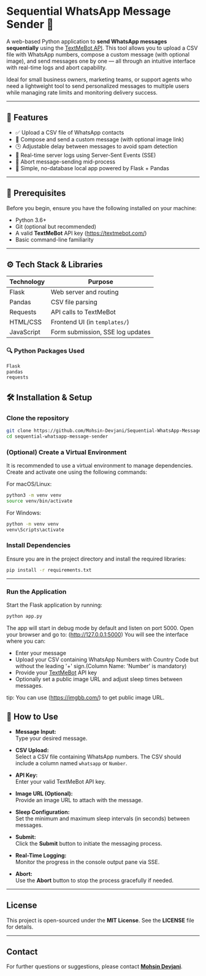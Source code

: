 # Sequential WhatsApp Message Sender 📲

A web-based Python application to **send WhatsApp messages sequentially** using the [TextMeBot API](https://textmebot.com/). This tool allows you to upload a CSV file with WhatsApp numbers, compose a custom message (with optional image), and send messages one by one — all through an intuitive interface with real-time logs and abort capability.

Ideal for small business owners, marketing teams, or support agents who need a lightweight tool to send personalized messages to multiple users while managing rate limits and monitoring delivery success.

---

## 🌟 Features

- ✅ Upload a CSV file of WhatsApp contacts
- 💬 Compose and send a custom message (with optional image link)
- 🕒 Adjustable delay between messages to avoid spam detection
- 📜 Real-time server logs using Server-Sent Events (SSE)
- 🛑 Abort message-sending mid-process
- 📁 Simple, no-database local app powered by Flask + Pandas

---

## 🧠 Prerequisites

Before you begin, ensure you have the following installed on your machine:

- Python 3.6+
- Git (optional but recommended)
- A valid **TextMeBot** API key (https://textmebot.com/)
- Basic command-line familiarity

---

## ⚙️ Tech Stack & Libraries

| Technology | Purpose                  |
|------------|---------------------------|
| Flask      | Web server and routing    |
| Pandas     | CSV file parsing          |
| Requests   | API calls to TextMeBot    |
| HTML/CSS   | Frontend UI (in `templates/`) |
| JavaScript | Form submission, SSE log updates |

### 🔍 Python Packages Used

```bash
Flask
pandas
requests

```

## 🛠️ Installation & Setup

### Clone the repository
```bash
git clone https://github.com/Mohsin-Devjani/Sequential-WhatsApp-Message-Sender.git
cd sequential-whatsapp-message-sender
```

### (Optional) Create a Virtual Environment
It is recommended to use a virtual environment to manage dependencies. Create and activate one using the following commands:

For macOS/Linux:
```bash
python3 -m venv venv
source venv/bin/activate
```

For Windows:
```bash
python -m venv venv
venv\Scripts\activate
```
### Install Dependencies
Ensure you are in the project directory and install the required libraries:
```bash
pip install -r requirements.txt
```
---

### Run the Application
Start the Flask application by running:
```bash
python app.py
```
The app will start in debug mode by default and listen on port 5000. 
Open your browser and go to:
(http://127.0.0.1:5000)
You will see the interface where you can:
- Enter your message
- Upload your CSV containing WhatsApp Numbers with Country Code but without the leading '+' sign.(Column Name: 'Number' is mandatory)
- Provide your [TextMeBot](https://textmebot.com/) API key
- Optionally set a public image URL and adjust sleep times between messages.

tip: You can use (https://imgbb.com/) to get public image URL.

## 🚀 How to Use

- **Message Input:**  
  Type your desired message.
  
- **CSV Upload:**  
  Select a CSV file containing WhatsApp numbers. The CSV should include a column named `whatsapp` or `Number`.
  
- **API Key:**  
  Enter your valid TextMeBot API key.
  
- **Image URL (Optional):**  
  Provide an image URL to attach with the message.
  
- **Sleep Configuration:**  
  Set the minimum and maximum sleep intervals (in seconds) between messages.
  
- **Submit:**  
  Click the **Submit** button to initiate the messaging process.
  
- **Real-Time Logging:**  
  Monitor the progress in the console output pane via SSE.
  
- **Abort:**  
  Use the **Abort** button to stop the process gracefully if needed.

---

## License

This project is open-sourced under the **MIT License**. See the **LICENSE** file for details.

---

## Contact

For further questions or suggestions, please contact [**Mohsin Devjani**](https://www.linkedin.com/in/mohsin-devjani/).






